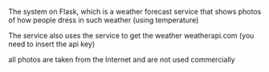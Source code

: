 The system on Flask, which is a weather forecast service that shows photos of how people dress in such weather (using temperature)<br/>

The service also uses the service to get the weather weatherapi.com (you need to insert the api key)<br/>

all photos are taken from the Internet and are not used commercially
